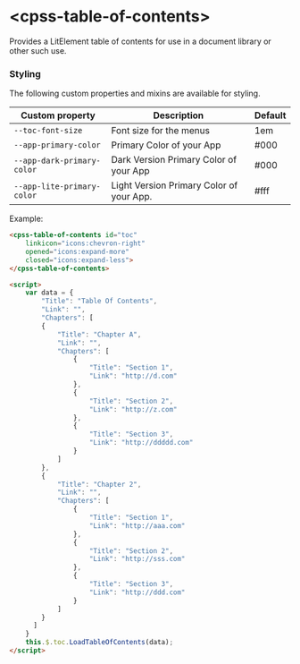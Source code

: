 # \<cpss-table-of-contents\>

Provides a LitElement table of contents for use in a document library or other such use.

### Styling

The following custom properties and mixins are available for styling.

| Custom property | Description | Default |
| --- | --- | --- |
| `--toc-font-size` | Font size for the menus | 1em |
| `--app-primary-color` | Primary Color of your App | #000 |
| `--app-dark-primary-color` | Dark Version Primary Color of your App | #000 |
| `--app-lite-primary-color` | Light Version Primary Color of your App. | #fff |


Example:
```html
<cpss-table-of-contents id="toc"
    linkicon="icons:chevron-right" 
    opened="icons:expand-more" 
    closed="icons:expand-less">
</cpss-table-of-contents>

<script>
    var data = {
        "Title": "Table Of Contents",
        "Link": "",
        "Chapters": [
        {
            "Title": "Chapter A",
            "Link": "",
            "Chapters": [
                {
                    "Title": "Section 1",
                    "Link": "http://d.com"
                },
                {
                    "Title": "Section 2",
                    "Link": "http://z.com"
                },
                {
                    "Title": "Section 3",
                    "Link": "http://ddddd.com"
                }
            ]
        },
        {
            "Title": "Chapter 2",
            "Link": "",
            "Chapters": [
                {
                    "Title": "Section 1",
                    "Link": "http://aaa.com"
                },
                {
                    "Title": "Section 2",
                    "Link": "http://sss.com"
                },
                {
                    "Title": "Section 3",
                    "Link": "http://ddd.com"
                }
            ]
        }
      ]
    }
    this.$.toc.LoadTableOfContents(data);
</script>
```
